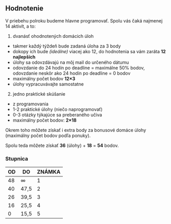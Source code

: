 ## Hodnotenie

V priebehu polroku budeme hlavne programovať. Spolu vás čaká najmenej 14 aktivít, a to:

1. dvanásť ohodnotených domácich úloh
  * takmer každý týždeň bude zadaná úloha za 3 body
  * dokopy ich bude *(ideálne)* viacej ako 12, do hodnotenia sa vám zaráta **12 najlepších**
  * úlohy sa odovzdávajú na môj mail do určeného dátumu
  * odovzdanie do 24 hodín po deadline = maximálne 50% bodov, odovzdanie neskôr ako 24 hodín po deadline = 0 bodov
  * maximálny počet bodov **12×3**
  * úlohy vypracuvávajte samostatne
2. jedno praktické skúšanie
  * z programovania
  * 1-2 praktické úlohy (niečo naprogramovať)
  * 0-3 otázky týkajúce sa preberaného učiva
  * maximálny počet bodov: **2×18**

Okrem toho môžete získať i extra body za bonusové domáce úlohy (maximálny počet bodov podľa ponuky).

Spolu teda môžete získať **36** (úlohy) + **18** = **54** bodov.

### Stupnica

| OD | DO |	ZNÁMKA |
|----|----|--------|
| 48 | ∞ | 1 |
| 40 | 47,5 |	2 |
| 26 | 39,5 |	3 |
| 16 | 25,5 | 4 |
| 0 | 15,5 | 5 |